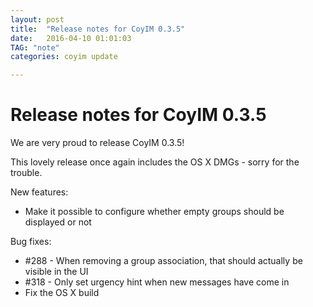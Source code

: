 ```yaml
---
layout: post
title:  "Release notes for CoyIM 0.3.5"
date:   2016-04-10 01:01:03
TAG: "note"
categories: coyim update

---
```


# Release notes for CoyIM 0.3.5

We are very proud to release CoyIM 0.3.5!

This lovely release once again includes the OS X DMGs - sorry for the trouble.

New features:

- Make it possible to configure whether empty groups should be displayed or not

Bug fixes:

- \#288 - When removing a group association, that should actually be visible in the UI
- \#318 - Only set urgency hint when new messages have come in
- Fix the OS X build
